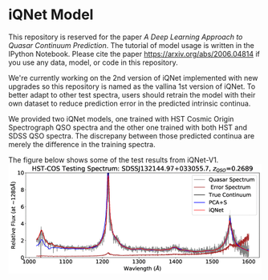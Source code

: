 # iQNet Model
This repository is reserved for the paper *A Deep Learning Approach to Quasar Continuum Prediction*. The tutorial of model usage is written in the IPython Notebook.
Please cite the paper https://arxiv.org/abs/2006.04814 if you use any data, model, or code in this repository.

We're currently working on the 2nd version of iQNet implemented with new upgrades so this repository is named as the vallina 1st version of iQNet. To better adapt to other test spectra, users should retrain the model with their own dataset to reduce prediction error in the predicted intrinsic continua.

We provided two iQNet models, one trained with HST Cosmic Origin Spectrograph QSO spectra and the other one trained with both HST and SDSS QSO spectra. The discrepany between those predicted continua are merely the difference in the training spectra.

The figure below shows some of the test results from iQNet-V1.
![](https://github.com/lblogan14/iQNet-V1/blob/main/iqnet-v1_samples.gif)
